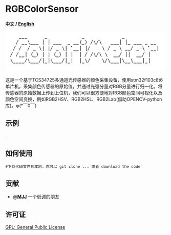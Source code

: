 # RGBColorSensor

**[中文](./README.md) / [English](./README_EN.md)**

<img src="./assets/image-20230604002839128.png" alt="image-20230604002839128" style="zoom:200%;" />

这是一个基于TCS34725多通道光传感器的颜色采集设备，使用stm32f103c8t6单片机，采集颜色传感器的原始值，并通过光强分量对RGB分量进行归一化。将传感器的原始数据上传到上位机，我们可以很方便地对RGB颜色空间可视化以及颜色空间变换，例如RGB2HSV、RGB2HSL、RGB2Lab(借助OPENCV-python库)。φ(*￣0￣)

## 示例

<img src="./assets/1.jpg" alt="1" style="zoom:10%;" />

## 如何使用

```Shell
#下载代码文件到本地，你可以 git clone ... 或者 download the code
```

## 贡献

- @**[MJJ](https://github.com/2481366805)** 一个低调的朋友

## 许可证

[GPL: General Public License](LICENSE)

